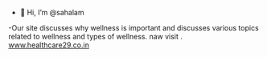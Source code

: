 - 👋 Hi, I’m @sahalam

-Our site discusses why wellness is important and discusses various topics related to wellness and types of wellness.
naw visit . www.healthcare29.co.in
